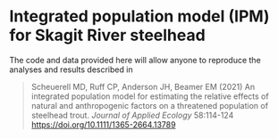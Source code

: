 # Integrated population model (IPM) for Skagit River steelhead

The code and data provided here will allow anyone to reproduce the analyses and results described in

> Scheuerell MD, Ruff CP, Anderson JH, Beamer EM (2021) An integrated population model for estimating the relative effects of natural and anthropogenic factors on a threatened population of steelhead trout. *Journal of Applied Ecology* 58:114-124 https://doi.org/10.1111/1365-2664.13789
